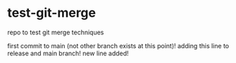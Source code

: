# test-git-merge
repo to test git merge techniques

first commit to main (not other branch exists at this point)!
adding this line to release and main branch!
new line added!